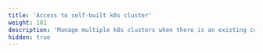 ```yaml
---
title: 'Access to self-built k8s cluster'
weight: 101
description: 'Manage multiple k8s clusters when there is an existing console'
hidden: true
---
```


